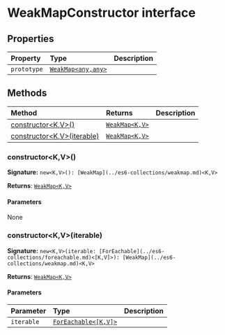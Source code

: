 # WeakMapConstructor interface










## Properties

| Property	   | Type	| Description|
|:-------------|:-------|:-----------|
|`prototype`      | [`WeakMap<any,any>`](../es6-collections/weakmap.md) |  |




## Methods

| Method	   |  Returns	| Description|
|:-------------|:-------|:-----------|
|[constructor<K,V>()](#constructor<kv>)      | [`WeakMap<K,V>`](../es6-collections/weakmap.md) |  |
|[constructor<K,V>(iterable)](#constructor<kv>iterable)      | [`WeakMap<K,V>`](../es6-collections/weakmap.md) |  |




### constructor<K,V>()



**Signature:** ``new<K,V>(): [WeakMap](../es6-collections/weakmap.md)<K,V>``

**Returns**: [`WeakMap<K,V>`](../es6-collections/weakmap.md)



#### Parameters
None


### constructor<K,V>(iterable)



**Signature:** ``new<K,V>(iterable: [ForEachable](../es6-collections/foreachable.md)<[K,V]>): [WeakMap](../es6-collections/weakmap.md)<K,V>``

**Returns**: [`WeakMap<K,V>`](../es6-collections/weakmap.md)



#### Parameters


| Parameter	   | Type    | Description |
|:-------------|:---------------|:------------|
| `iterable`    | [`ForEachable<[K,V]>`](../es6-collections/foreachable.md) |  |

